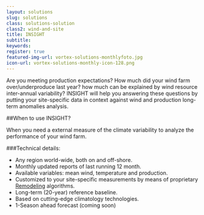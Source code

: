 ```yaml
---
layout: solutions
slug: solutions
class: solutions-solution
class2: wind-and-site
title: INSIGHT
subtitle:
keywords: 
register: true
featured-img-url: vortex-solutions-monthlyfoto.jpg
icon-url: vortex-solutions-monthly-icon-128.png
---
```


<p class="lead">Are you meeting production expectations? How much did your wind farm over/underproduce last year? how much can be explained by wind resource inter-annual variability? INSIGHT will help you answering these questions by putting your site-specific data in context against wind and production long-term anomalies analysis.</p>

##When to use INSIGHT?

When you need a external measure of the climate variability to analyze the performance of your wind farm.

###Technical details:

- Any region world-wide, both on and off-shore.
- Monthly updated reports of last running 12 month.
- Available variables: mean wind, temperature and production.
- Customized to your site-specific measurements by means of proprietary <a href=“../docs/EWEA2014_Atortosa.pdf” target=_blank”>Remodeling</a> algorithms.
- Long-term (20-year) reference baseline.
- Based on cutting-edge climatology technologies.
- 1-Season ahead forecast (coming soon)